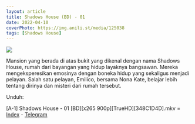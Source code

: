 ```yaml
---
layout: article
title: Shadows House (BD) - 01
date: 2022-04-10
coverPhoto: https://img.anili.st/media/125038
tags: [Shadows House]
---
```


![](https://img.anili.st/media/125038)

Mansion yang berada di atas bukit yang dikenal dengan nama Shadows House, rumah dari bayangan yang hidup layaknya bangsawan. Mereka mengeksperesikan emosinya dengan boneka hidup yang sekaligus menjadi pelayan. Salah satu pelayan, Emilico, bersama Nona Kate, belajar lebih tentang dirinya dan misteri dari rumah tersebut.

Unduh:

[A-1] Shadows House - 01 [BD][x265 900p][TrueHD][348C1D4D].mkv = [Index](https://proyek.a-1ddl.workers.dev/0:/Musim%20Semi%202021/%5BBD%5D/%5BA-1%5D%20Shadows%20House%20%5BBD%5D%5Bx265%20900p%5D%5BTrueHD%5D/%5BA-1%5D%20Shadows%20House%20-%2001v2%20%5BBD%5D%5Bx265%20900p%5D%5BTrueHD%5D%5B34194A7F%5D.mkv) - [Telegram](https://t.me/a1fansubweeklies/57)
